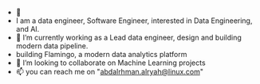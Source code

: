 - 👋 
- I am a data engineer, Software Engineer, interested in Data Engineering, and AI. 
- 🌱 I’m currently working as a Lead data engineer,  design and building modern data pipeline.
-  building Flamingo, a modern data analytics platform 
- 💞️ I’m looking to collaborate on Machine Learning projects 
- 📫 you can reach me on "abdalrhman.alryah@linux.com"



